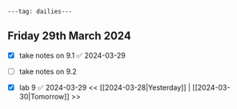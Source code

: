 ```
---tag: dailies---
```

## Friday 29th March 2024

- [x] take notes on 9.1 ✅ 2024-03-29
- [ ] take notes on 9.2
- [x] lab 9 ✅ 2024-03-29
<< [[2024-03-28|Yesterday]] | [[2024-03-30|Tomorrow]] >>




